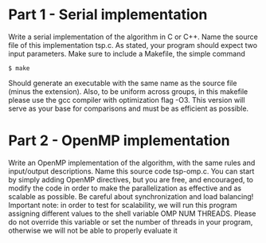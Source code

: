 # Part 1 - Serial implementation

Write a serial implementation of the algorithm in C or C++. Name the source file of this implementation tsp.c. As stated, your program should expect two input parameters.
Make sure to include a Makefile, the simple command

`$ make`

Should generate an executable with the same name as the source file (minus the extension). Also, to
be uniform across groups, in this makefile please use the gcc compiler with optimization flag -O3.
This version will serve as your base for comparisons and must be as efficient as possible.


# Part 2 - OpenMP implementation
Write an OpenMP implementation of the algorithm, with the same rules and input/output descriptions.
Name this source code tsp-omp.c. You can start by simply adding OpenMP directives, but you are
free, and encouraged, to modify the code in order to make the parallelization as effective and as
scalable as possible. Be careful about synchronization and load balancing!
Important note: in order to test for scalability, we will run this program assigning different values
to the shell variable OMP NUM THREADS. Please do not override this variable or set the number of
threads in your program, otherwise we will not be able to properly evaluate it